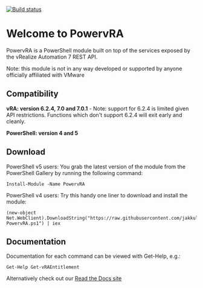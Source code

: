 [![Build status](https://ci.appveyor.com/api/projects/status/na25wbus68wb24y3?svg=true)](https://ci.appveyor.com/project/chelnak/powervra)

# Welcome to PowervRA
PowervRA is a PowerShell module built on top of the services exposed by the vRealize Automation 7 REST API.

Note: this module is not in any way developed or supported by anyone officially affiliated with VMware

## Compatibility

**vRA: version 6.2.4, 7.0 and 7.0.1** - Note: support for 6.2.4 is limited given API restrictions. Functions which don't support 6.2.4 will exit early and cleanly.

**PowerShell: version 4 and 5**

## Download

PowerShell v5 users: You grab the latest version of the module from the PowerShell Gallery by running the following command:

```
Install-Module -Name PowervRA
```

PowerShell v4 users: Try this handy one liner to download and install the module:

```
(new-object Net.WebClient).DownloadString("https://raw.githubusercontent.com/jakkulabs/PowervRA/master/Get-PowervRA.ps1") | iex
```
## Documentation

Documentation for each command can be viewed with Get-Help, e.g.:

```
Get-Help Get-vRAEntitlement
```

Alternatively check out our [Read the Docs site](http://powervra.readthedocs.org/en/latest/ "Title")
